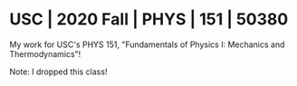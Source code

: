 # USC | 2020 Fall | PHYS | 151 | 50380
My work for USC's PHYS 151, "Fundamentals of Physics I: Mechanics and Thermodynamics"!

Note: I dropped this class!
